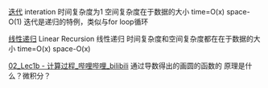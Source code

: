 [迭代](https://www.bilibili.com/video/BV19U4y187U5?t=1675.7&p=2)
interation
时间复杂度为1
空间复杂度在于数据的大小
time=O(x)
space-O(1)
迭代是递归的特例，类似与for loop循环

[线性递归](https://www.bilibili.com/video/BV19U4y187U5?t=1797.3&p=2)
Linear Recursion 线性递归
时间复杂度和空间复杂度都在在于数据的大小
time=O(x)
space-O(x)

[02\_Lec1b - 计算过程\_哔哩哔哩\_bilibili](https://www.bilibili.com/video/BV19U4y187U5?t=2136.9&p=2)
通过导数得出的画圆的函数的 原理是什么？微积分？